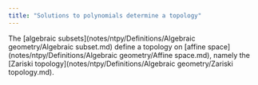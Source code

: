 ```yaml
---
title: "Solutions to polynomials determine a topology"
---
```


The [algebraic subsets](notes/ntpy/Definitions/Algebraic geometry/Algebraic subset.md) define a topology on [affine space](notes/ntpy/Definitions/Algebraic geometry/Affine space.md), namely the [Zariski topology](notes/ntpy/Definitions/Algebraic geometry/Zariski topology.md).